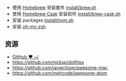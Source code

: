 * 使用 [Homebrew](http://brew.sh/index_zh-cn.html) 安装套件 [install/brew.sh](install/brew.sh)
* 使用 [Homebrew Cask](http://caskroom.io/) 安装软件 [install/brew-cask.sh](install/brew-cask.sh)
* 安装 packages [install/nvm.sh](install/nvm.sh)
* 安装 [oh-my-zsh](http://ohmyz.sh/)

## 资源

* [GitHub ❤ ~/](http://dotfiles.github.com/)
* https://github.com/nicksp/dotfiles
* https://github.com/jaywcjlove/awesome-mac
* https://github.com/mehcode/awesome-atom
